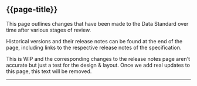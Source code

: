 ## {{page-title}}

This page outlines changes that have been made to the Data Standard over time after various stages of review. 

Historical versions and their release notes can be found at the end of the page, including links to the respective release notes of the specification.

<div class="alert alert-warning">This is WIP and the corresponding changes to the release notes page aren't accurate but just a test for the design & layout. Once we add real updates to this page, this text will be removed.</div>


---
